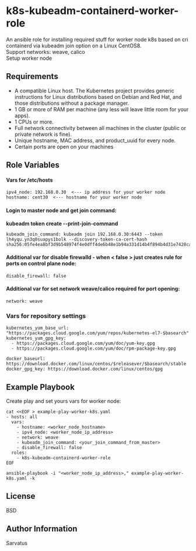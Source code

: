 k8s-kubeadm-containerd-worker-role
=========

An ansible role for installing required stuff for worker node k8s based on cri containerd via kubeadm join option on a Linux CentOS8.  
Support networks: weave, calico  
Setup worker node
    
    
Requirements
------------

- A compatible Linux host. The Kubernetes project provides generic instructions for Linux distributions based on Debian and Red Hat, and those distributions without a package manager.
- 1 GB or more of RAM per machine (any less will leave little room for your apps).
- 1 CPUs or more.
- Full network connectivity between all machines in the cluster (public or private network is fine).
- Unique hostname, MAC address, and product_uuid for every node.
- Certain ports are open on your machines

  
  
Role Variables
--------------

#### Vars for  /etc/hosts

```
ipv4_node: 192.168.0.30  <--- ip address for your worker node  
hostname: cent30  <--- hostname for your worker node  
```
#### Login to master node and get join command:  
**kubeadm token create --print-join-command**
```
kubeadm_join_command: kubeadm join 192.168.0.30:6443 --token lh4yqu.yn3q0suapys1bolk --discovery-token-ca-cert-hash sha256:05fe4ea8bf3d9b548974f4e0dff4de6b48e1b94a331d14b4f894b4d31e7428ca
```
#### Additional var for disable firewalld - when < false > just creates rule for ports on control plane node: 
```
disable_firewall: false
```
#### Additional var for set network weave/calico required for port opening: 
```
network: weave
```

### Vars for repository settings
```
kubernetes_yum_base_url: "https://packages.cloud.google.com/yum/repos/kubernetes-el7-$basearch"  
kubernetes_yum_gpg_key:
  - https://packages.cloud.google.com/yum/doc/yum-key.gpg  
  - https://packages.cloud.google.com/yum/doc/rpm-package-key.gpg

docker_baseurl: https://download.docker.com/linux/centos/$releasever/$basearch/stable  
docker_gpg_key: https://download.docker.com/linux/centos/gpg
```
  
  
Example Playbook
----------------

Create play and set yours vars for worker node:
```
cat <<EOF > example-play-worker-k8s.yaml
- hosts: all
  vars:
    - hostname: <worker_node_hostname>
    - ipv4_node: <worker_node_ip_address>
    - network: weave
    - kubeadm_join_command: <your_join_command_from_master>
    - disable_firewall: false
  roles:
    - k8s-kubeadm-containerd-worker-role
EOF
```
```
ansible-playbook -i "<worker_node_ip_address>," example-play-worker-k8s.yaml -k
```

License
-------

BSD

Author Information
------------------

Sarvatus 
